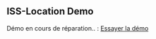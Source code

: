 ## ISS-Location Demo

Démo en cours de réparation.. :
[Essayer la démo](https://mrik375.github.io/ISS-Location/)
